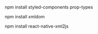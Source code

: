 npm install styled-components prop-types

npm install xmldom <!-- xmldom 설치 -->

npm install react-native-xml2js <!-- xml to json 설치 -->
